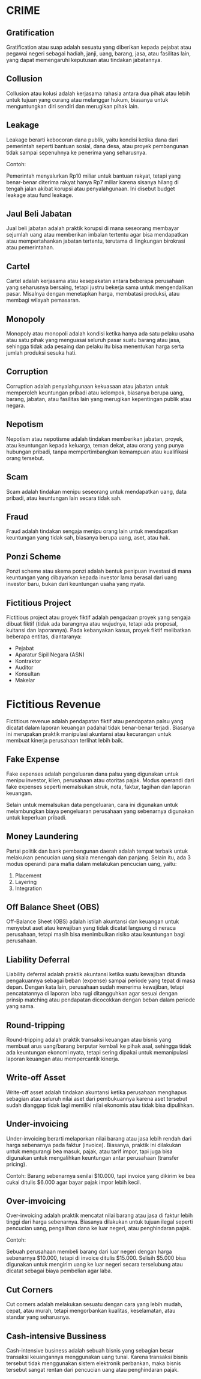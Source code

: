 # CRIME

## Gratification

Gratification atau suap adalah sesuatu yang diberikan kepada pejabat atau pegawai negeri sebagai hadiah, janji, uang, barang, jasa, atau fasilitas lain, yang dapat memengaruhi keputusan atau tindakan jabatannya.

## Collusion

Collusion atau kolusi adalah kerjasama rahasia antara dua pihak atau lebih untuk tujuan yang curang atau melanggar hukum, biasanya untuk menguntungkan diri sendiri dan merugikan pihak lain.

## Leakage

Leakage berarti kebocoran dana publik, yaitu kondisi ketika dana dari pemerintah seperti bantuan sosial, dana desa, atau proyek pembangunan tidak sampai sepenuhnya ke penerima yang seharusnya.

Contoh:

Pemerintah menyalurkan Rp10 miliar untuk bantuan rakyat, tetapi yang benar-benar diterima rakyat hanya Rp7 miliar karena sisanya hilang di tengah jalan akibat korupsi atau penyalahgunaan. Ini disebut budget leakage atau fund leakage.

## Jaul Beli Jabatan

Jual beli jabatan adalah praktik korupsi di mana seseorang membayar sejumlah uang atau memberikan imbalan tertentu agar bisa mendapatkan atau mempertahankan jabatan tertentu, terutama di lingkungan birokrasi atau pemerintahan.

## Cartel

Cartel adalah kerjasama atau kesepakatan antara beberapa perusahaan yang seharusnya bersaing, tetapi justru bekerja sama untuk mengendalikan pasar. Misalnya dengan menetapkan harga, membatasi produksi, atau membagi wilayah pemasaran.

## Monopoly

Monopoly atau monopoli adalah kondisi ketika hanya ada satu pelaku usaha atau satu pihak yang menguasai seluruh pasar suatu barang atau jasa, sehingga tidak ada pesaing dan pelaku itu bisa menentukan harga serta jumlah produksi sesuka hati.

## Corruption

Corruption adalah penyalahgunaan kekuasaan atau jabatan untuk memperoleh keuntungan pribadi atau kelompok, biasanya berupa uang, barang, jabatan, atau fasilitas lain yang merugikan kepentingan publik atau negara.

## Nepotism

Nepotism atau nepotisme adalah tindakan memberikan jabatan, proyek, atau keuntungan kepada keluarga, teman dekat, atau orang yang punya hubungan pribadi, tanpa mempertimbangkan kemampuan atau kualifikasi orang tersebut.

## Scam

Scam adalah tindakan menipu seseorang untuk mendapatkan uang, data pribadi, atau keuntungan lain secara tidak sah.

## Fraud

Fraud adalah tindakan sengaja menipu orang lain untuk mendapatkan keuntungan yang tidak sah, biasanya berupa uang, aset, atau hak.

## Ponzi Scheme

Ponzi scheme atau skema ponzi adalah bentuk penipuan investasi di mana keuntungan yang dibayarkan kepada investor lama berasal dari uang investor baru, bukan dari keuntungan usaha yang nyata.

## Fictitious Project

Fictitious project atau proyek fiktif adalah pengadaan proyek yang sengaja dibuat fiktif (tidak ada barangnya atau wujudnya, tetapi ada proposal, kuitansi dan laporannya). Pada kebanyakan kasus, proyek fiktif melibatkan beberapa entitas, diantaranya:

- Pejabat
- Aparatur Sipil Negara (ASN)
- Kontraktor
- Auditor
- Konsultan
- Makelar

# Fictitious Revenue

Fictitious revenue adalah pendapatan fiktif atau pendapatan palsu yang dicatat dalam laporan keuangan padahal tidak benar-benar terjadi. Biasanya ini merupakan praktik manipulasi akuntansi atau kecurangan untuk membuat kinerja perusahaan terlihat lebih baik.

## Fake Expense

Fake expenses adalah pengeluaran dana palsu yang digunakan untuk menipu investor, klien, perusahaan atau otoritas pajak. Modus operandi dari fake expenses seperti memalsukan struk, nota, faktur, tagihan dan laporan keuangan.

Selain untuk memalsukan data pengeluaran, cara ini digunakan untuk melambungkan biaya pengeluaran perusahaan yang sebenarnya digunakan untuk keperluan pribadi.

## Money Laundering

Partai politik dan bank pembangunan daerah adalah tempat terbaik untuk melakukan pencucian uang skala menengah dan panjang. Selain itu, ada 3 modus operandi para mafia dalam melakukan pencucian uang, yaitu:

1. Placement
2. Layering
3. Integration

## Off Balance Sheet (OBS)

Off-Balance Sheet (OBS) adalah istilah akuntansi dan keuangan untuk menyebut aset atau kewajiban yang tidak dicatat langsung di neraca perusahaan, tetapi masih bisa menimbulkan risiko atau keuntungan bagi perusahaan.

## Liability Deferral

Liability deferral adalah praktik akuntansi ketika suatu kewajiban ditunda pengakuannya sebagai beban (expense) sampai periode yang tepat di masa depan. Dengan kata lain, perusahaan sudah menerima kewajiban, tetapi pencatatannya di laporan laba rugi ditangguhkan agar sesuai dengan prinsip matching atau pendapatan dicocokkan dengan beban dalam periode yang sama.

## Round-tripping

Round-tripping adalah praktik transaksi keuangan atau bisnis yang membuat arus uang/barang berputar kembali ke pihak asal, sehingga tidak ada keuntungan ekonomi nyata, tetapi sering dipakai untuk memanipulasi laporan keuangan atau mempercantik kinerja.

## Write-off Asset

Write-off asset adalah tindakan akuntansi ketika perusahaan menghapus sebagian atau seluruh nilai aset dari pembukuannya karena aset tersebut sudah dianggap tidak lagi memiliki nilai ekonomis atau tidak bisa dipulihkan.

## Under-invoicing

Under-invoicing berarti melaporkan nilai barang atau jasa lebih rendah dari harga sebenarnya pada faktur (invoice). Biasanya, praktik ini dilakukan untuk mengurangi bea masuk, pajak, atau tarif impor, tapi juga bisa digunakan untuk mengalihkan keuntungan antar perusahaan (transfer pricing).

Contoh: Barang sebenarnya senilai $10.000, tapi invoice yang dikirim ke bea cukai ditulis $6.000 agar bayar pajak impor lebih kecil.

## Over-imvoicing

Over-invoicing adalah praktik mencatat nilai barang atau jasa di faktur lebih tinggi dari harga sebenarnya. Biasanya dilakukan untuk tujuan ilegal seperti pencucian uang, pengalihan dana ke luar negeri, atau penghindaran pajak.

Contoh:

Sebuah perusahaan membeli barang dari luar negeri dengan harga sebenarnya $10.000, tetapi di invoice ditulis $15.000. Selisih $5.000 bisa digunakan untuk mengirim uang ke luar negeri secara terselubung atau dicatat sebagai biaya pembelian agar laba.

## Cut Corners

Cut corners adalah melakukan sesuatu dengan cara yang lebih mudah, cepat, atau murah, tetapi mengorbankan kualitas, keselamatan, atau standar yang seharusnya.

## Cash-intensive Bussiness

Cash-intensive business adalah sebuah bisnis yang sebagian besar transaksi keuangannya menggunakan uang tunai. Karena transaksi bisnis tersebut tidak menggunakan sistem elektronik perbankan, maka bisnis tersebut sangat rentan dari pencucian uang atau penghindaran pajak.
